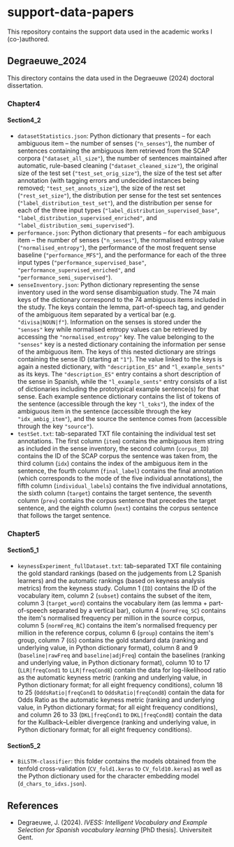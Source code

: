 # support-data-papers
 This repository contains the support data used in the academic works I (co-)authored.

## Degraeuwe_2024
This directory contains the data used in the Degraeuwe (2024) doctoral dissertation.

### Chapter4
#### Section4_2
- ``datasetStatistics.json``: Python dictionary that presents – for each ambiguous item – the number of senses (``"n_senses"``), the number of sentences containing the ambiguous item retrieved from the SCAP corpora (``"dataset_all_size"``), the number of sentences maintained after automatic, rule-based cleaning (``"dataset_cleaned_size"``), the original size of the test set (``"test_set_orig_size"``), the size of the test set after annotation (with tagging errors and undecided instances being removed; ``"test_set_annots_size"``), the size of the rest set (``"rest_set_size"``), the distribution per sense for the test set sentences (``"label_distribution_test_set"``), and the distribution per sense for each of the three input types (``"label_distribution_supervised_base"``, ``"label_distribution_supervised_enriched"``, and ``"label_distribution_semi_supervised"``).
- ``performance.json``: Python dictionary that presents – for each ambiguous item – the number of senses (``"n_senses"``), the normalised entropy value (``"normalised_entropy"``), the performance of the most frequent sense baseline (``"performance_MFS"``), and the performance for each of the three input types (``"performance_supervised_base"``, ``"performance_supervised_enriched"``, and ``"performance_semi_supervised"``).
- ``senseInventory.json``: Python dictionary representing the sense inventory used in the word sense disambiguation study. The 74 main keys of the dictionary correspond to the 74 ambiguous items included in the study. The keys contain the lemma, part-of-speech tag, and gender of the ambiguous item separated by a vertical bar (e.g. ``"divisa|NOUN|f"``). Information on the senses is stored under the ``"senses"`` key while normalised entropy values can be retrieved by accessing the ``"normalised_entropy"`` key. The value belonging to the ``"senses"`` key is a nested dictionary containing the information per sense of the ambiguous item. The keys of this nested dictionary are strings containing the sense ID (starting at ``"1"``). The value linked to the keys is again a nested dictionary, with ``"description_ES"`` and ``"l_example_sents"`` as its keys. The ``"description_ES"`` entry contains a short description of the sense in Spanish, while the ``"l_example_sents"`` entry consists of a list of dictionaries including the prototypical example sentence(s) for that sense. Each example sentence dictionary contains the list of tokens of the sentence (accessible through the key ``"l_toks"``), the index of the ambiguous item in the sentence (accessible through the key ``"idx_ambig_item"``), and the source the sentence comes from (accessible through the key ``"source"``).
- ``testSet.txt``: tab-separated TXT file containing the individual test set annotations. The first column (``item``) contains the ambiguous item string as included in the sense inventory, the second column (``corpus_ID``) contains the ID of the SCAP corpus the sentence was taken from, the third column (``idx``) contains the index of the ambiguous item in the sentence, the fourth column (``final_label``) contains the final annotation (which corresponds to the mode of the five individual annotations), the fifth column (``individual_labels``) contains the five individual annotations, the sixth column (``target``) contains the target sentence, the seventh column (``prev``) contains the corpus sentence that precedes the target sentence, and the eighth column (``next``) contains the corpus sentence that follows the target sentence.

### Chapter5
#### Section5_1
- ``keynessExperiment_fullDataset.txt``: tab-separated TXT file containing the gold standard rankings (based on the judgements from L2 Spanish learners) and the automatic rankings (based on keyness analysis metrics) from the keyness study. Column 1 (``ID``) contains the ID of the vocabulary item, column 2 (``subset``) contains the subset of the item, column 3 (``target_word``) contains the vocabulary item (as lemma + part-of-speech separated by a vertical bar), column 4 (``normFreq_SC``) contains the item's normalised frequency per million in the source corpus, column 5 (``normFreq_RC``) contains the item's normalised frequency per million in the reference corpus, column 6 (``group``) contains the item's group, column 7 (``GS``) contains the gold standard data (ranking and underlying value, in Python dictionary format), column 8 and 9 (``baseline|rawFreq`` and ``baseline|adjFreq``) contain the baselines (ranking and underlying value, in Python dictionary format), column 10 to 17 (``LLR|freqCond1`` to ``LLR|freqCond8``) contain the data for log-likelihood ratio as the automatic keyness metric (ranking and underlying value, in Python dictionary format; for all eight frequency conditions), column 18 to 25 (``OddsRatio|freqCond1`` to ``OddsRatio|freqCond8``) contain the data for Odds Ratio as the automatic keyness metric (ranking and underlying value, in Python dictionary format; for all eight frequency conditions), and column 26 to 33 (``DKL|freqCond1`` to ``DKL|freqCond8``) contain the data for the Kullback–Leibler divergence (ranking and underlying value, in Python dictionary format; for all eight frequency conditions).

#### Section5_2
- ``BiLSTM-classifier``: this folder contains the models obtained from the tenfold cross-validation (``CV_fold1.keras`` to ``CV_fold10.keras``) as well as the Python dictionary used for the character embedding model (``d_chars_to_idxs.json``).

## References
- Degraeuwe, J. (2024). *IVESS: Intelligent Vocabulary and Example Selection for Spanish vocabulary learning* [PhD thesis]. Universiteit Gent.
